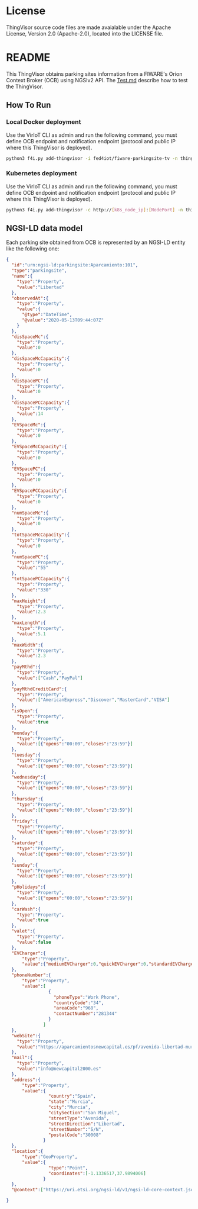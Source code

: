 # License

ThingVisor source code files are made avaialable under the Apache License, Version 2.0 (Apache-2.0), located into the LICENSE file.

# README

This ThingVisor obtains parking sites information from a FIWARE's Orion Context Broker (OCB) using NGSIv2 API.
The [Test.md](./Test.md) describe how to test the ThingVisor.

## How To Run

### Local Docker deployment

Use the VirIoT CLI as admin and run the following command, you must define OCB endpoint and notification endpoint (protocol and public IP where this ThingVisor is deployed).

```bash  
python3 f4i.py add-thingvisor -i fed4iot/fiware-parkingsite-tv -n thingVisorID_ParkingSite -d "thingVisorID_ParkingSite" -p "{'ocb_ip':'[OCB_Public_IP]', 'ocb_port':'[OCB_Port]', 'notificacion_protocol':'[notification_Protocol]', 'notify_ip':'[notification_public_ip]'}"
```

### Kubernetes deployment

Use the VirIoT CLI as admin and run the following command, you must define OCB endpoint and notification endpoint (protocol and public IP where this ThingVisor is deployed).

```bash  
python3 f4i.py add-thingvisor -c http://[k8s_node_ip]:[NodePort] -n thingVisorID_ParkingSite -d "thingVisorID_ParkingSite" -p "{'ocb_ip':'[OCB_Public_IP]', 'ocb_port':'[OCB_Port]', 'notificacion_protocol':'[notification_Protocol]', 'notify_ip':'[notification_public_ip]'}" -y "yaml/thingVisor-fiWARE.yaml"
```

## NGSI-LD data model

Each parking site obtained from OCB is represented by an NGSI-LD entity like the following one:

```json
{
  "id":"urn:ngsi-ld:parkingsite:Aparcamiento:101",
  "type":"parkingsite",
  "name":{
    "type":"Property",
    "value":"Libertad"
  },
  "observedAt":{
    "type":"Property",
    "value":{
      "@type":"DateTime",
      "@value":"2020-05-13T09:44:07Z"
    }
  },
  "disSpaceMc":{ 
    "type":"Property",
    "value":0
  },
  "disSpaceMcCapacity":{
    "type":"Property",
    "value":0
  },
  "disSpacePC":{
    "type":"Property",
    "value":0
  },
  "disSpacePCCapacity":{
    "type":"Property",
    "value":14
  },
  "EVSpaceMc":{
    "type":"Property",
    "value":0
  },
  "EVSpaceMcCapacity":{
    "type":"Property",
    "value":0
  },
  "EVSpacePC":{
    "type":"Property",
    "value":0
  },
  "EVSpacePCCapacity":{
    "type":"Property",
    "value":0
  },
  "numSpaceMc":{
    "type":"Property",
    "value":0
  },
  "totSpaceMcCapacity":{
    "type":"Property",
    "value":0
  },
  "numSpacePC":{
    "type":"Property",
    "value":"55"
  },
  "totSpacePCCapacity":{
    "type":"Property",
    "value":"330"
  },
  "maxHeight":{
    "type":"Property",
    "value":2.3
  },
  "maxLength":{
    "type":"Property",
    "value":5.1
  },
  "maxWidth":{
    "type":"Property",
    "value":2.3
  },
  "payMthd":{
    "type":"Property",
    "value":["Cash","PayPal"]
  },
  "payMthdCreditCard":{
    "type":"Property",
    "value":["AmericanExpress","Discover","MasterCard","VISA"]
  },
  "isOpen":{
    "type":"Property",
    "value":true
  },
  "monday":{
    "type":"Property",
    "value":[{"opens":"00:00","closes":"23:59"}]
  },
  "tuesday":{
    "type":"Property",
    "value":[{"opens":"00:00","closes":"23:59"}]
  },
  "wednesday":{
    "type":"Property",
    "value":[{"opens":"00:00","closes":"23:59"}]
  },
  "thursday":{
    "type":"Property",
    "value":[{"opens":"00:00","closes":"23:59"}]
  },
  "friday":{
    "type":"Property",
    "value":[{"opens":"00:00","closes":"23:59"}]
  },
  "saturday":{
    "type":"Property",
    "value":[{"opens":"00:00","closes":"23:59"}]
  },
  "sunday":{
    "type":"Property",
    "value":[{"opens":"00:00","closes":"23:59"}]
  },
  "pHolidays":{
    "type":"Property",
    "value":[{"opens":"00:00","closes":"23:59"}]
  },
  "carWash":{
    "type":"Property",
    "value":true
  },
  "valet":{
    "type":"Property",
    "value":false
  },
  "EVCharger":{
      "type":"Property",
      "value":{"mediumEVCharger":0,"quickEVCharger":0,"standardEVCharger":0}
  },
  "phoneNumber":{
      "type":"Property",
      "value":[
                {
                  "phoneType":"Work Phone",
                  "countryCode":"34",
                  "areaCode":"968",
                  "contactNumber":"281344"
                }
              ]
  },
  "webSite":{
    "type":"Property",
    "value":"https://aparcamientosnewcapital.es/pf/avenida-libertad-murcia/#info"
  },
  "mail":{
    "type":"Property",
    "value":"info@newcapital2000.es"
  },
  "address":{
      "type":"Property",
      "value":{
                "country":"Spain",
                "state":"Murcia",
                "city":"Murcia",
                "citySection":"San Miguel",
                "streetType":"Avenida",
                "streetDirection":"Libertad",
                "streetNumber":"S/N",
                "postalCode":"30008"
              }
  },
  "location":{
      "type":"GeoProperty",
      "value":{
                "type":"Point",
                "coordinates":[-1.1336517,37.9894006]
              }
  },
  "@context":["https://uri.etsi.org/ngsi-ld/v1/ngsi-ld-core-context.jsonld","https://odins.es/smartParkingOntology/parkingsite-context.jsonld"]

}

```
